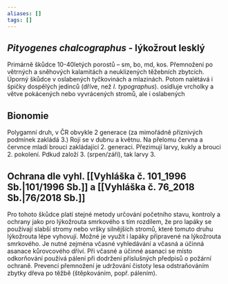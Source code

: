 ```yaml
---
aliases: []
tags: []
---
```

## *Pityogenes chalcographus* - lýkožrout lesklý

Primárně škůdce 10-40letých porostů – sm, bo, md, kos. Přemnožení po větrných a sněhových kalamitách a neuklizených těžebních zbytcích. Úporný škůdce v oslabených tyčkovinách a mlazinách. Potom nalétává i špičky dospělých jedinců (dříve, než *I. typographus*).
osídluje vrcholky a větve pokácených nebo vyvrácených stromů, ale i oslabených

## Bionomie
Polygamní druh, v ČR obvykle 2 generace (za mimořádně příznivých podmínek zakládá 3.)
Rojí se v dubnu a květnu. Na přelomu června a červnce mladí brouci zakládající 2. generaci.
Přezimují larvy, kukly a brouci 2. pokolení. Pdkud založí 3. (srpen/září),  tak larvy 3.


## Ochrana dle vyhl. [[Vyhláška č. 101_1996 Sb.|101/1996 Sb.]] a [[Vyhláška č. 76_2018 Sb.|76/2018 Sb.]]
Pro tohoto škůdce platí stejné metody určování početního stavu, kontroly a ochrany jako pro lýkožrouta smrkového s tím rozdílem, že pro lapáky se používají slabší stromy nebo vršky silnějších stromů, které tomuto druhu lýkožrouta lépe vyhovují. Možné je využít i lapáky připravené na lýkožrouta smrkového. Je nutné zejména včasné vyhledávání a včasná a účinná asanace kůrovcového dříví. Při včasné a účinné asanaci se místo odkorňování používá pálení při dodržení příslušných předpisů o požární ochraně. Prevencí přemnožení je udržování čistoty lesa odstraňováním zbytky dřeva po těžbě (štěpkováním, popř. pálením).